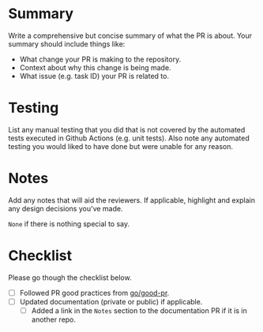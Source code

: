 # Summary

Write a comprehensive but concise summary of what the PR is about. Your summary 
should include things like:

- What change your PR is making to the repository.
- Context about why this change is being made.
- What issue (e.g. task ID) your PR is related to.

# Testing

List any manual testing that you did that is not covered by the automated tests
executed in Github Actions (e.g. unit tests). Also note any automated testing
you would liked to have done but were unable for any reason.

# Notes

Add any notes that will aid the reviewers. If applicable, highlight and explain
any design decisions you've made.

`None` if there is nothing special to say.

# Checklist

Please go though the checklist below.

- [ ] Followed PR good practices from [go/good-pr](https://go/good-pr).
- [ ] Updated documentation (private or public) if applicable.
  - [ ] Added a link in the `Notes` section to the documentation PR if it is in another repo.
